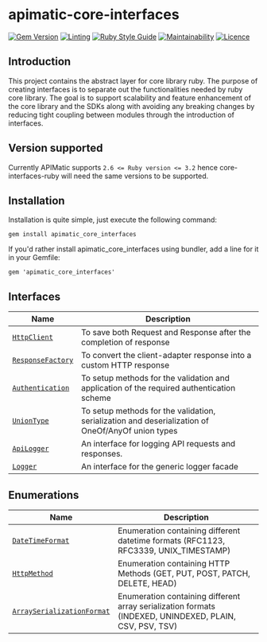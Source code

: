 # apimatic-core-interfaces

[![Gem Version](https://badge.fury.io/rb/apimatic_core_interfaces.svg)](https://badge.fury.io/rb/apimatic_core_interfaces)
[![Linting][lint-badge]][lint-url]
[![Ruby Style Guide](https://img.shields.io/badge/code_style-rubocop-brightgreen.svg)](https://github.com/rubocop/rubocop)
[![Maintainability][maintainability-url]][code-climate-url]
[![Licence][license-badge]][license-url]

## Introduction
This project contains the abstract layer for core library ruby. The purpose of creating interfaces is to separate out the functionalities needed by ruby core library. The goal is to support scalability and feature enhancement of the core library and the SDKs along with avoiding any breaking changes by reducing tight coupling between modules through the introduction of interfaces.

## Version supported
Currently APIMatic supports  `2.6 <= Ruby version <= 3.2`  hence core-interfaces-ruby will need the same versions to be supported.

## Installation
Installation is quite simple, just execute the following command:
```
gem install apimatic_core_interfaces
```

If you'd rather install apimatic_core_interfaces using bundler, add a line for it in your Gemfile:
```
gem 'apimatic_core_interfaces'
```

## Interfaces
| Name                                                                                 | Description                                                                                       |
|--------------------------------------------------------------------------------------|---------------------------------------------------------------------------------------------------|
| [`HttpClient`](lib/apimatic-core-interfaces/client/http_client.rb)                   | To save both Request and Response after the completion of response                                |
| [`ResponseFactory`](lib/apimatic-core-interfaces/factories/response_factory.rb)      | To convert the client-adapter response into a custom HTTP response                                |
| [`Authentication`](lib/apimatic-core-interfaces/types/authentication.rb)             | To setup methods for the validation and application of the required authentication scheme         |
| [`UnionType`](lib/apimatic-core-interfaces/types/union_type.rb)                      | To setup methods for the validation, serialization and deserialization of OneOf/AnyOf union types |
| [`ApiLogger`](lib/apimatic-core-interfaces/logger/api_logger.rb) | An interface for logging API requests and responses.                                                               |
| [`Logger`](lib/apimatic-core-interfaces/logger/logger.rb) | An interface for the generic logger facade |


## Enumerations
| Name                                                                                           | Description                                                    |
|------------------------------------------------------------------------------------------------|----------------------------------------------------------------|
| [`DateTimeFormat`](lib/apimatic-core-interfaces/types/datetime_format.rb)                      | Enumeration containing different datetime formats (RFC1123, RFC3339, UNIX_TIMESTAMP)              |
| [`HttpMethod`](lib/apimatic-core-interfaces/types/http_method.rb)                              | Enumeration containing HTTP Methods (GET, PUT, POST, PATCH, DELETE, HEAD) |
| [`ArraySerializationFormat`](lib/apimatic-core-interfaces/types/array_serialization_format.rb) | Enumeration containing different array serialization formats (INDEXED, UNINDEXED, PLAIN, CSV, PSV, TSV)  |

[lint-badge]: https://github.com/apimatic/core-interfaces-ruby/actions/workflows/lint-runner.yml/badge.svg
[lint-url]: https://github.com/apimatic/core-interfaces-ruby/actions/workflows/lint-runner.yml
[code-climate-url]: https://codeclimate.com/github/apimatic/core-interfaces-ruby
[maintainability-url]: https://api.codeclimate.com/v1/badges/6557a25e71f7e97e4bb5/maintainability
[license-badge]: https://img.shields.io/badge/licence-MIT-blue
[license-url]: LICENSE
